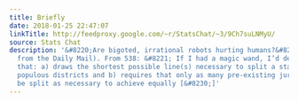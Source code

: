 ```yaml
---
title: Briefly
date: 2018-01-25 22:47:07
linkTitle: http://feedproxy.google.com/~r/StatsChat/~3/9Ch7suLNMyU/
source: Stats Chat
description: '&#8220;Are bigoted, irrational robots hurting humans?&#8221; (Herald,
  from the Daily Mail). From 538: &#8221; If I had a magic wand, I’d develop an algorithm
  that: a) draws the shortest possible line(s) necessary to split a state into equally
  populous districts and b) requires that only as many pre-existing jurisdictions
  be split as necessary to achieve equally [&#8230;]'
---
```

